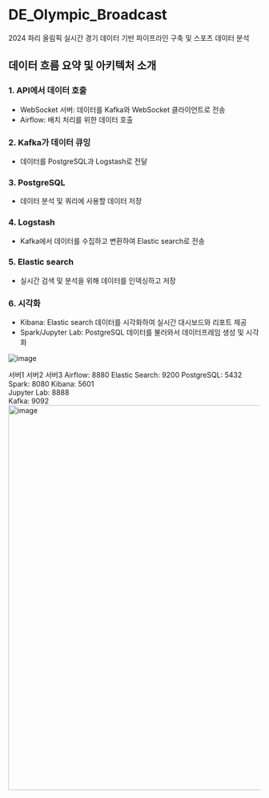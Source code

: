 # DE_Olympic_Broadcast
2024 파리 올림픽 실시간 경기 데이터 기반 파이프라인 구축 및 스포츠 데이터 분석

## 데이터 흐름 요약 및 아키텍처 소개
### 1. API에서 데이터 호출
  - WebSocket 서버: 데이터를 Kafka와 WebSocket 클라이언트로 전송
  - Airflow: 배치 처리를 위한 데이터 호출

### 2. Kafka가 데이터 큐잉
  -  데이터를 PostgreSQL과 Logstash로 전달

### 3. PostgreSQL
  - 데이터 분석 및 쿼리에 사용할 데이터 저장

### 4. Logstash
  - Kafka에서 데이터를 수집하고 변환하여 Elastic search로 전송

### 5. Elastic search
  - 실시간 검색 및 분석을 위해 데이터를 인덱싱하고 저장

### 6. 시각화
  - Kibana: Elastic search 데이터를 시각화하여 실시간 대시보드와 리포트 제공
  - Spark/Jupyter Lab: PostgreSQL 데이터를 불러와서 데이터프레임 생성 및 시각화

![image](https://github.com/user-attachments/assets/9b495fbf-c7e9-4888-8f3a-eae1d42ccdbe)

서버1	서버2	서버3
Airflow: 8880	Elastic Search: 9200	PostgreSQL: 5432
Spark: 8080	Kibana: 5601	
Jupyter Lab: 8888		
Kafka: 9092		<img width="768" alt="image" src="https://github.com/user-attachments/assets/0ef0c145-f4e3-45b9-8a69-e1643e2029fb">

